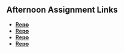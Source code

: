 ## Afternoon Assignment Links

* **[Repo](https://github.com/Jasperdelight/cool-site)**
* **[Repo](https://github.com/Jasperdelight/coolsit)**
* **[Repo](https://github.com/KylePep/PartnerClone)**
* **[Repo](https://github.com/Jasperdelight/<ASSIGNMENT_REPO>)**
